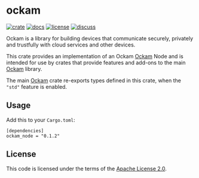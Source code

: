 # ockam

[![crate][crate-image]][crate-link]
[![docs][docs-image]][docs-link]
[![license][license-image]][license-link]
[![discuss][discuss-image]][discuss-link]

Ockam is a library for building devices that communicate securely, privately
and trustfully with cloud services and other devices.

This crate provides an implementation of an Ockam [Ockam][main-ockam-crate-link]
Node and is intended for use by crates that provide features and add-ons
to the main [Ockam][main-ockam-crate-link] library.

The main [Ockam][main-ockam-crate-link] crate re-exports types defined in
this crate, when the `"std"` feature is enabled.

## Usage

Add this to your `Cargo.toml`:

```
[dependencies]
ockam_node = "0.1.2"
```

## License

This code is licensed under the terms of the [Apache License 2.0][license-link].

[main-ockam-crate-link]: https://crates.io/crates/ockam

[crate-image]: https://img.shields.io/crates/v/ockam.svg
[crate-link]: https://crates.io/crates/ockam

[docs-image]: https://docs.rs/ockam/badge.svg
[docs-link]: https://docs.rs/ockam

[license-image]: https://img.shields.io/badge/License-Apache%202.0-green.svg
[license-link]: https://github.com/ockam-network/ockam/blob/HEAD/LICENSE

[discuss-image]: https://img.shields.io/badge/Discuss-Github%20Discussions-ff70b4.svg
[discuss-link]: https://github.com/ockam-network/ockam/discussions
